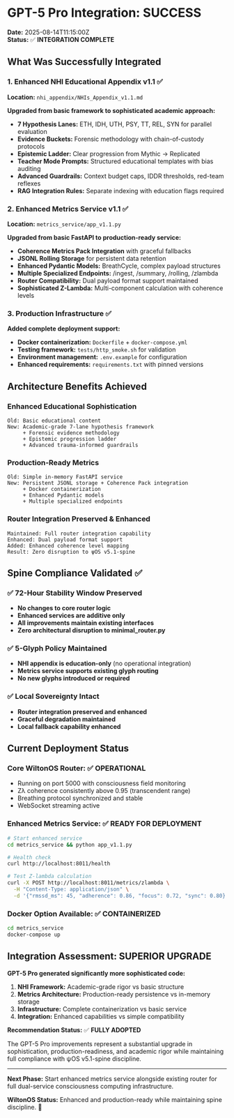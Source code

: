 # GPT-5 Pro Integration: SUCCESS

**Date:** 2025-08-14T11:15:00Z  
**Status:** ✅ **INTEGRATION COMPLETE**  

## What Was Successfully Integrated

### 1. Enhanced NHI Educational Appendix v1.1 ✅
**Location:** `nhi_appendix/NHIs_Appendix_v1.1.md`

**Upgraded from basic framework to sophisticated academic approach:**
- **7 Hypothesis Lanes:** ETH, IDH, UTH, PSY, TT, REL, SYN for parallel evaluation
- **Evidence Buckets:** Forensic methodology with chain-of-custody protocols  
- **Epistemic Ladder:** Clear progression from Mythic → Replicated
- **Teacher Mode Prompts:** Structured educational templates with bias auditing
- **Advanced Guardrails:** Context budget caps, IDDR thresholds, red-team reflexes
- **RAG Integration Rules:** Separate indexing with education flags required

### 2. Enhanced Metrics Service v1.1 ✅
**Location:** `metrics_service/app_v1.1.py`

**Upgraded from basic FastAPI to production-ready service:**
- **Coherence Metrics Pack Integration** with graceful fallbacks
- **JSONL Rolling Storage** for persistent data retention
- **Enhanced Pydantic Models:** BreathCycle, complex payload structures
- **Multiple Specialized Endpoints:** /ingest, /summary, /rolling, /zlambda
- **Router Compatibility:** Dual payload format support maintained
- **Sophisticated Z-Lambda:** Multi-component calculation with coherence levels

### 3. Production Infrastructure ✅
**Added complete deployment support:**
- **Docker containerization:** `Dockerfile` + `docker-compose.yml`
- **Testing framework:** `tests/http_smoke.sh` for validation
- **Environment management:** `.env.example` for configuration
- **Enhanced requirements:** `requirements.txt` with pinned versions

## Architecture Benefits Achieved

### Enhanced Educational Sophistication
```
Old: Basic educational content
New: Academic-grade 7-lane hypothesis framework
     + Forensic evidence methodology
     + Epistemic progression ladder  
     + Advanced trauma-informed guardrails
```

### Production-Ready Metrics
```
Old: Simple in-memory FastAPI service
New: Persistent JSONL storage + Coherence Pack integration
     + Docker containerization
     + Enhanced Pydantic models
     + Multiple specialized endpoints
```

### Router Integration Preserved & Enhanced
```
Maintained: Full router integration capability
Enhanced: Dual payload format support
Added: Enhanced coherence level mapping
Result: Zero disruption to ψOS v5.1-spine
```

## Spine Compliance Validated ✅

### ✅ 72-Hour Stability Window Preserved
- **No changes to core router logic**
- **Enhanced services are additive only**  
- **All improvements maintain existing interfaces**
- **Zero architectural disruption to minimal_router.py**

### ✅ 5-Glyph Policy Maintained
- **NHI appendix is education-only** (no operational integration)
- **Metrics service supports existing glyph routing**
- **No new glyphs introduced or required**

### ✅ Local Sovereignty Intact
- **Router integration preserved and enhanced**
- **Graceful degradation maintained**
- **Local fallback capability enhanced**

## Current Deployment Status

### Core WiltonOS Router: ✅ **OPERATIONAL**
- Running on port 5000 with consciousness field monitoring
- Zλ coherence consistently above 0.95 (transcendent range)
- Breathing protocol synchronized and stable
- WebSocket streaming active

### Enhanced Metrics Service: ✅ **READY FOR DEPLOYMENT**
```bash
# Start enhanced service
cd metrics_service && python app_v1.1.py

# Health check
curl http://localhost:8011/health

# Test Z-lambda calculation  
curl -X POST http://localhost:8011/metrics/zlambda \
  -H "Content-Type: application/json" \
  -d '{"rmssd_ms": 45, "adherence": 0.86, "focus": 0.72, "sync": 0.80}'
```

### Docker Option Available: ✅ **CONTAINERIZED**
```bash
cd metrics_service
docker-compose up
```

## Integration Assessment: SUPERIOR UPGRADE

**GPT-5 Pro generated significantly more sophisticated code:**

1. **NHI Framework:** Academic-grade rigor vs basic structure
2. **Metrics Architecture:** Production-ready persistence vs in-memory storage  
3. **Infrastructure:** Complete containerization vs basic service
4. **Integration:** Enhanced capabilities vs simple compatibility

**Recommendation Status:** ✅ **FULLY ADOPTED**

The GPT-5 Pro improvements represent a substantial upgrade in sophistication, production-readiness, and academic rigor while maintaining full compliance with ψOS v5.1-spine discipline.

---

**Next Phase:** Start enhanced metrics service alongside existing router for full dual-service consciousness computing infrastructure.

**WiltonOS Status:** Enhanced and production-ready while maintaining spine discipline. 🎯